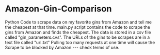 # Amazon-Gin-Comparison
Python Code to scrape data on my favorite gins from Amazon and tell me the cheapest at that time.
main.py script contains the code to scrape the gins from Amazon and finds the cheapest. The data is stored in a csv file called "gin_parameters.cvs".
The URLs of the gins to be scrapes are in a text file called "url.txt"
Pulling too many requests at one time will cause the Scrape to be blocked by Amazon --- check terms of use.
